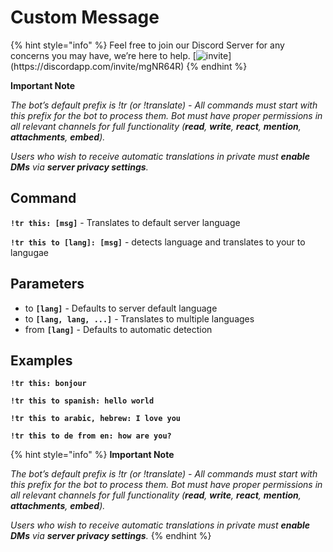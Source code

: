 # Custom Message

{% hint style="info" %}
Feel free to join our Discord Server for any concerns you may have, we’re here to help. [![invite](https://img.shields.io/badge/Discord\_Support-JOIN-7289DA.svg?)](https://discordapp.com/invite/mgNR64R)
{% endhint %}

**Important Note**

_The bot’s default prefix is !tr (or !translate) - All commands must start with this prefix for the bot to process them. Bot must have proper permissions in all relevant channels for full functionality (**read**, **write**, **react**, **mention**, **attachments**, **embed**)._

_Users who wish to receive automatic translations in private must **enable DMs** via **server privacy settings**._

## Command <a href="#command" id="command"></a>

**`!tr this: [msg]`** - Translates to default server language &#x20;

**`!tr this to [lang]: [msg]`** - detects language and translates to your to langugae

## Parameters <a href="#parameters" id="parameters"></a>

* to **`[lang]`** - Defaults to server default language
* to **`[lang, lang, ...]`** - Translates to multiple languages
* from **`[lang]`** - Defaults to automatic detection

## Examples <a href="#examples" id="examples"></a>

**`!tr this: bonjour`** &#x20;

**`!tr this to spanish: hello world`** &#x20;

**`!tr this to arabic, hebrew: I love you`** &#x20;

**`!tr this to de from en: how are you?`**



{% hint style="info" %}
**Important Note**

_The bot’s default prefix is !tr (or !translate) - All commands must start with this prefix for the bot to process them. Bot must have proper permissions in all relevant channels for full functionality (**read**, **write**, **react**, **mention**, **attachments**, **embed**)._

_Users who wish to receive automatic translations in private must **enable DMs** via **server privacy settings**._
{% endhint %}
